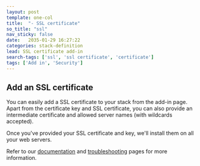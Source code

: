 ```yaml
---
layout: post
template: one-col
title:  "- SSL certificate"
so_title: "ssl"
nav_sticky: false
date:   2035-01-29 16:27:22
categories: stack-definition
lead: SSL certificate add-in
search-tags: ['ssl', 'ssl certificate', 'certificate']
tags: ['Add in', 'Security']
---
```


## Add an SSL certificate
You can easily add a SSL certificate to your stack from the add-in page. Apart from the certificate key and SSL certificate, you can also provide an intermediate certificate and allowed server names (with wildcards accepted).

Once you've provided your SSL certificate and key, we'll install them on all your web servers.

Refer to our [documentation](http://community.cloud66.com/articles/ssl-certificate) and [troubleshooting](http://community.cloud66.com/articles/ssl-certificate-issues) pages for more information.